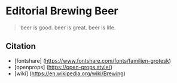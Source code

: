 # Editorial Brewing Beer

> beer is good. beer is great. beer is life.


## Citation
* [fontshare] (https://www.fontshare.com/fonts/familjen-grotesk)
* [openprops] (https://open-props.style/)
* [wiki] (https://en.wikipedia.org/wiki/Brewing)